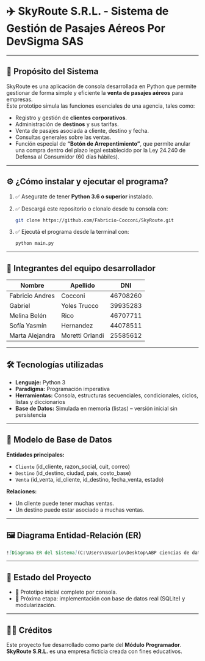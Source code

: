 # ✈️ SkyRoute S.R.L. - Sistema de Gestión de Pasajes Aéreos Por DevSigma SAS

---

## 🎯 Propósito del Sistema

SkyRoute es una aplicación de consola desarrollada en Python que permite gestionar de forma simple y eficiente la **venta de pasajes aéreos** para empresas.  
Este prototipo simula las funciones esenciales de una agencia, tales como:

- Registro y gestión de **clientes corporativos**.
- Administración de **destinos** y sus tarifas.
- Venta de pasajes asociada a cliente, destino y fecha.
- Consultas generales sobre las ventas.
- Función especial de **“Botón de Arrepentimiento”**, que permite anular una compra dentro del plazo legal establecido por la Ley 24.240 de Defensa al Consumidor (60 días hábiles).

---

## ⚙️ ¿Cómo instalar y ejecutar el programa?

1. ✅ Asegurate de tener **Python 3.6 o superior** instalado.
2. ✅ Descargá este repositorio o clonalo desde tu consola con:

   ```bash
   git clone https://github.com/Fabricio-Cocconi/SkyRoute.git
   ```

3. ✅ Ejecutá el programa desde la terminal con:

   ```bash
   python main.py
   ```

---

## 👥 Integrantes del equipo desarrollador

| Nombre                | Apellido               | DNI       |
|-----------------------|------------------------|-----------|
| Fabricio Andres       | Cocconi                | 46708260  |
| Gabriel               | Yoles Trucco           | 39935283  |
| Melina Belén          | Rico                   | 46707711  |
| Sofía Yasmín          | Hernandez              | 44078511  |
| Marta Alejandra       | Moretti Orlandi        | 25585612  |


---

## 🛠️ Tecnologías utilizadas

- **Lenguaje:** Python 3  
- **Paradigma:** Programación imperativa  
- **Herramientas:** Consola, estructuras secuenciales, condicionales, ciclos, listas y diccionarios  
- **Base de Datos:** Simulada en memoria (listas) – versión inicial sin persistencia  

---

## 🧱 Modelo de Base de Datos

**Entidades principales:**

- `Cliente` (id_cliente, razon_social, cuit, correo)
- `Destino` (id_destino, ciudad, pais, costo_base)
- `Venta` (id_venta, id_cliente, id_destino, fecha_venta, estado)

**Relaciones:**

- Un cliente puede tener muchas ventas.
- Un destino puede estar asociado a muchas ventas.

---

## 🖼️ Diagrama Entidad-Relación (ER)


```markdown
![Diagrama ER del Sistema](C:\Users\Usuario\Desktop\ABP ciencias de datos\SkyRoute\SkyRoute\base de datos\Diagrama DER.jpg
```

---

## 📌 Estado del Proyecto

- 🧪 Prototipo inicial completo por consola.  
- 🧩 Próxima etapa: implementación con base de datos real (SQLite) y modularización.

---

## 🧑‍💻 Créditos

Este proyecto fue desarrollado como parte del **Módulo Programador**.  
**SkyRoute S.R.L.** es una empresa ficticia creada con fines educativos.
